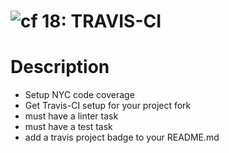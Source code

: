 ![cf](http://i.imgur.com/7v5ASc8.png) 18: TRAVIS-CI
=====================================

# Description
* Setup NYC code coverage
* Get Travis-CI setup for your project fork
* must have a linter task
* must have a test task
* add a travis project badge to your README.md
